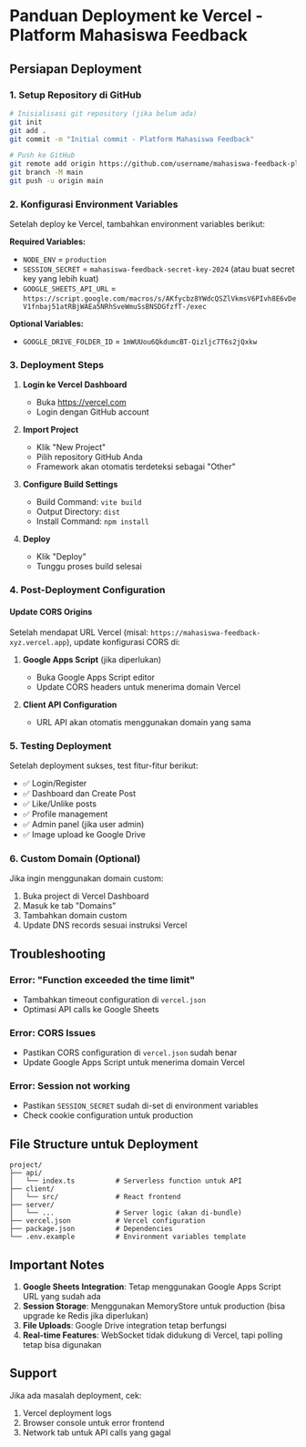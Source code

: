 # Panduan Deployment ke Vercel - Platform Mahasiswa Feedback

## Persiapan Deployment

### 1. Setup Repository di GitHub
```bash
# Inisialisasi git repository (jika belum ada)
git init
git add .
git commit -m "Initial commit - Platform Mahasiswa Feedback"

# Push ke GitHub
git remote add origin https://github.com/username/mahasiswa-feedback-platform.git
git branch -M main
git push -u origin main
```

### 2. Konfigurasi Environment Variables
Setelah deploy ke Vercel, tambahkan environment variables berikut:

**Required Variables:**
- `NODE_ENV` = `production`
- `SESSION_SECRET` = `mahasiswa-feedback-secret-key-2024` (atau buat secret key yang lebih kuat)
- `GOOGLE_SHEETS_API_URL` = `https://script.google.com/macros/s/AKfycbz8YWdcQSZlVkmsV6PIvh8E6vDeV1fnbaj51atRBjWAEa5NRhSveWmuSsBNSDGfzfT-/exec`

**Optional Variables:**
- `GOOGLE_DRIVE_FOLDER_ID` = `1mWUUou6QkdumcBT-Qizljc7T6s2jQxkw`

### 3. Deployment Steps

1. **Login ke Vercel Dashboard**
   - Buka https://vercel.com
   - Login dengan GitHub account

2. **Import Project**
   - Klik "New Project"
   - Pilih repository GitHub Anda
   - Framework akan otomatis terdeteksi sebagai "Other"

3. **Configure Build Settings**
   - Build Command: `vite build`
   - Output Directory: `dist`
   - Install Command: `npm install`

4. **Deploy**
   - Klik "Deploy"
   - Tunggu proses build selesai

### 4. Post-Deployment Configuration

#### Update CORS Origins
Setelah mendapat URL Vercel (misal: `https://mahasiswa-feedback-xyz.vercel.app`), update konfigurasi CORS di:

1. **Google Apps Script** (jika diperlukan)
   - Buka Google Apps Script editor
   - Update CORS headers untuk menerima domain Vercel

2. **Client API Configuration**
   - URL API akan otomatis menggunakan domain yang sama

### 5. Testing Deployment

Setelah deployment sukses, test fitur-fitur berikut:

- ✅ Login/Register
- ✅ Dashboard dan Create Post
- ✅ Like/Unlike posts
- ✅ Profile management
- ✅ Admin panel (jika user admin)
- ✅ Image upload ke Google Drive

### 6. Custom Domain (Optional)

Jika ingin menggunakan domain custom:

1. Buka project di Vercel Dashboard
2. Masuk ke tab "Domains"
3. Tambahkan domain custom
4. Update DNS records sesuai instruksi Vercel

## Troubleshooting

### Error: "Function exceeded the time limit"
- Tambahkan timeout configuration di `vercel.json`
- Optimasi API calls ke Google Sheets

### Error: CORS Issues
- Pastikan CORS configuration di `vercel.json` sudah benar
- Update Google Apps Script untuk menerima domain Vercel

### Error: Session not working
- Pastikan `SESSION_SECRET` sudah di-set di environment variables
- Check cookie configuration untuk production

## File Structure untuk Deployment

```
project/
├── api/
│   └── index.ts          # Serverless function untuk API
├── client/
│   └── src/              # React frontend
├── server/
│   └── ...               # Server logic (akan di-bundle)
├── vercel.json           # Vercel configuration
├── package.json          # Dependencies
└── .env.example          # Environment variables template
```

## Important Notes

1. **Google Sheets Integration**: Tetap menggunakan Google Apps Script URL yang sudah ada
2. **Session Storage**: Menggunakan MemoryStore untuk production (bisa upgrade ke Redis jika diperlukan)
3. **File Uploads**: Google Drive integration tetap berfungsi
4. **Real-time Features**: WebSocket tidak didukung di Vercel, tapi polling tetap bisa digunakan

## Support

Jika ada masalah deployment, cek:
1. Vercel deployment logs
2. Browser console untuk error frontend
3. Network tab untuk API calls yang gagal